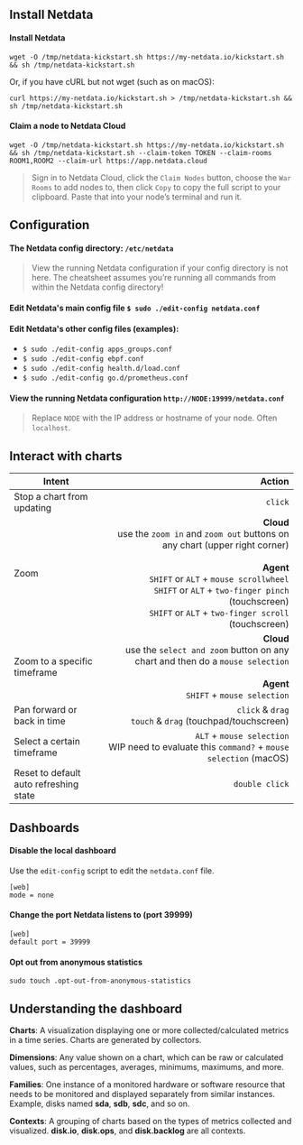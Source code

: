 ## Install Netdata

#### Install Netdata

```
wget -O /tmp/netdata-kickstart.sh https://my-netdata.io/kickstart.sh && sh /tmp/netdata-kickstart.sh
```

Or, if you have cURL but not wget (such as on macOS):

```
curl https://my-netdata.io/kickstart.sh > /tmp/netdata-kickstart.sh && sh /tmp/netdata-kickstart.sh
```

#### Claim a node to Netdata Cloud

```
wget -O /tmp/netdata-kickstart.sh https://my-netdata.io/kickstart.sh && sh /tmp/netdata-kickstart.sh --claim-token TOKEN --claim-rooms ROOM1,ROOM2 --claim-url https://app.netdata.cloud
```

> Sign in to Netdata Cloud, click the `Claim Nodes` button, choose the `War Rooms` to add nodes to, then click `Copy` to copy the full script to your clipboard. Paste that into your node’s terminal and run it.

## Configuration

#### The Netdata config directory: `/etc/netdata`

> View the running Netdata configuration if your config directory is not here. The cheatsheet assumes you’re running all commands from within the Netdata config directory!

#### Edit Netdata's main config file `$ sudo ./edit-config netdata.conf`

#### Edit Netdata's other config files (examples):

- `$ sudo ./edit-config apps_groups.conf`
- `$ sudo ./edit-config ebpf.conf`
- `$ sudo ./edit-config health.d/load.conf`
- `$ sudo ./edit-config go.d/prometheus.conf`

#### View the running Netdata configuration `http://NODE:19999/netdata.conf`

> Replace `NODE` with the IP address or hostname of your node. Often `localhost`.

## Interact with charts

| Intent                                 |                                                                                                                                                                                                                                                                            Action |
|----------------------------------------|----------------------------------------------------------------------------------------------------------------------------------------------------------------------------------------------------------------------------------------------------------------------------------:|
| Stop a chart from updating             |                                                                                                                                                                                                                                                                           `click` |                                    
| Zoom                                   | **Cloud** <br/> use the `zoom in` and `zoom out` buttons on any chart (upper right corner)  <br/><br/> **Agent**<br/>`SHIFT` or `ALT` + `mouse scrollwheel` <br/> `SHIFT` or `ALT` + `two-finger pinch` (touchscreen)  <br/> `SHIFT` or `ALT` + `two-finger scroll` (touchscreen) |                   
| Zoom to a specific timeframe           |                                                                                                                                **Cloud**<br/>use the `select and zoom` button on any chart and then do a `mouse selection`  <br/><br/>  **Agent**<br/>`SHIFT` + `mouse selection` |                
| Pan forward or back in time            |                                                                                                                                                                                                                    `click` & `drag` <br/> `touch` & `drag` (touchpad/touchscreen) |             
| Select a certain timeframe             |                                                                                                                                                                                 `ALT` + `mouse selection` <br/> WIP need to evaluate this `command?`  + `mouse selection` (macOS) | 
| Reset to default auto refreshing state |                                                                                                                                                                                                                                                                    `double click` |    

## Dashboards

#### Disable the local dashboard

Use the `edit-config` script to edit the `netdata.conf` file.

```
[web]
mode = none
```

#### Change the port Netdata listens to (port 39999)

```
[web]
default port = 39999
```

#### Opt out from anonymous statistics

```
sudo touch .opt-out-from-anonymous-statistics
```

## Understanding the dashboard

**Charts**: A visualization displaying one or more collected/calculated metrics in a time series. Charts are generated
by collectors.

**Dimensions**: Any value shown on a chart, which can be raw or calculated values, such as percentages, averages,
minimums, maximums, and more.

**Families**: One instance of a monitored hardware or software resource that needs to be monitored and displayed
separately from similar instances. Example, disks named
**sda**, **sdb**, **sdc**, and so on.

**Contexts**: A grouping of charts based on the types of metrics collected and visualized.
**disk.io**, **disk.ops**, and **disk.backlog** are all contexts.